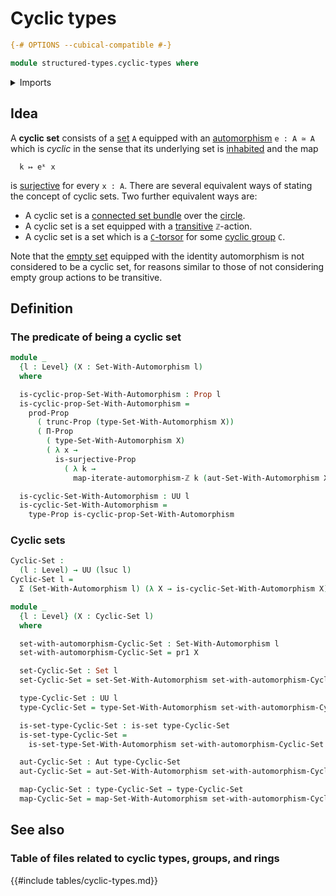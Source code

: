 # Cyclic types

```agda
{-# OPTIONS --cubical-compatible #-}

module structured-types.cyclic-types where
```

<details><summary>Imports</summary>

```agda
open import elementary-number-theory.integers

open import foundation.automorphisms
open import foundation.cartesian-product-types
open import foundation.dependent-pair-types
open import foundation.equivalences
open import foundation.existential-quantification
open import foundation.identity-types
open import foundation.iterating-automorphisms
open import foundation.propositional-truncations
open import foundation.propositions
open import foundation.sets
open import foundation.surjective-maps
open import foundation.universe-levels

open import structured-types.sets-equipped-with-automorphisms
```

</details>

## Idea

A **cyclic set** consists of a [set](foundation.sets.md) `A` equipped with an
[automorphism](foundation.automorphisms.md) `e : A ≃ A` which is _cyclic_ in the
sense that its underlying set is [inhabited](foundation.inhabited-types.md) and
the map

```text
  k ↦ eᵏ x
```

is [surjective](foundation.surjective-maps.md) for every `x : A`. There are
several equivalent ways of stating the concept of cyclic sets. Two further
equivalent ways are:

- A cyclic set is a
  [connected set bundle](synthetic-homotopy-theory.connected-set-bundles-circle.md)
  over the [circle](synthetic-homotopy-theory.circle.md).
- A cyclic set is a set equipped with a
  [transitive](group-theory.transitive-group-actions.md) `ℤ`-action.
- A cyclic set is a set which is a [`C`-torsor](group-theory.torsors.md) for
  some [cyclic group](group-theory.cyclic-groups.md) `C`.

Note that the [empty set](foundation.empty-types.md) equipped with the identity
automorphism is not considered to be a cyclic set, for reasons similar to those
of not considering empty group actions to be transitive.

## Definition

### The predicate of being a cyclic set

```agda
module _
  {l : Level} (X : Set-With-Automorphism l)
  where

  is-cyclic-prop-Set-With-Automorphism : Prop l
  is-cyclic-prop-Set-With-Automorphism =
    prod-Prop
      ( trunc-Prop (type-Set-With-Automorphism X))
      ( Π-Prop
        ( type-Set-With-Automorphism X)
        ( λ x →
          is-surjective-Prop
            ( λ k →
              map-iterate-automorphism-ℤ k (aut-Set-With-Automorphism X) x)))

  is-cyclic-Set-With-Automorphism : UU l
  is-cyclic-Set-With-Automorphism =
    type-Prop is-cyclic-prop-Set-With-Automorphism
```

### Cyclic sets

```agda
Cyclic-Set :
  (l : Level) → UU (lsuc l)
Cyclic-Set l =
  Σ (Set-With-Automorphism l) (λ X → is-cyclic-Set-With-Automorphism X)

module _
  {l : Level} (X : Cyclic-Set l)
  where

  set-with-automorphism-Cyclic-Set : Set-With-Automorphism l
  set-with-automorphism-Cyclic-Set = pr1 X

  set-Cyclic-Set : Set l
  set-Cyclic-Set = set-Set-With-Automorphism set-with-automorphism-Cyclic-Set

  type-Cyclic-Set : UU l
  type-Cyclic-Set = type-Set-With-Automorphism set-with-automorphism-Cyclic-Set

  is-set-type-Cyclic-Set : is-set type-Cyclic-Set
  is-set-type-Cyclic-Set =
    is-set-type-Set-With-Automorphism set-with-automorphism-Cyclic-Set

  aut-Cyclic-Set : Aut type-Cyclic-Set
  aut-Cyclic-Set = aut-Set-With-Automorphism set-with-automorphism-Cyclic-Set

  map-Cyclic-Set : type-Cyclic-Set → type-Cyclic-Set
  map-Cyclic-Set = map-Set-With-Automorphism set-with-automorphism-Cyclic-Set
```

## See also

### Table of files related to cyclic types, groups, and rings

{{#include tables/cyclic-types.md}}
